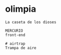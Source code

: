# olimpia
    La caseta de los dioses
    
    MERCURIO
    front-end 
    
    # airtrap
    Trampa de aire



